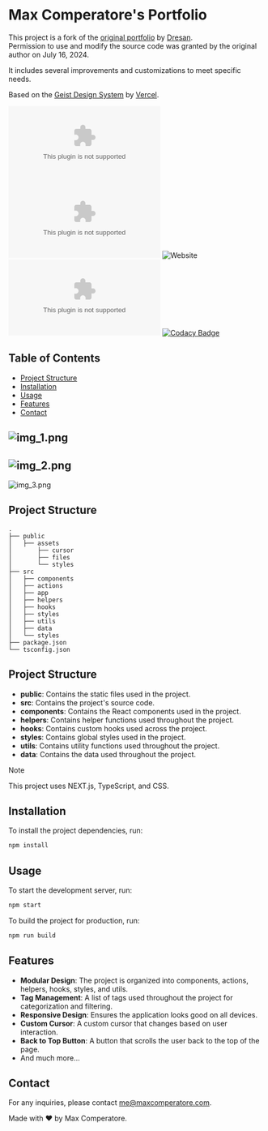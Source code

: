 # Max Comperatore's Portfolio

This project is a fork of the [original portfolio](https://github.com/dresandev/dresan.dev) by [Dresan](https://dresan.dev).  
Permission to use and modify the source code was granted by the original author on July 16, 2024.

It includes several improvements and customizations to meet specific needs.

Based on the [Geist Design System](https://vercel.com/geist/introduction) by [Vercel](https://vercel.com).

![GitHub repo size](https://img.shields.io/github/repo-size/pyoneerC/maxcomperatore.com)
![Libraries.io dependency status for GitHub repo](https://img.shields.io/librariesio/github/pyoneerc/maxcomperatore.com)
![Website](https://img.shields.io/website?url=https%3A%2F%2Fmaxcomperatore.com)
![CodeFactor Grade](https://img.shields.io/codefactor/grade/github/pyoneerc/maxcomperatore.com)
[![Codacy Badge](https://app.codacy.com/project/badge/Grade/3dddd0ee9efc48beb98129c150a57a85)](https://app.codacy.com/gh/pyoneerC/maxcomperatore.com/dashboard?utm_source=gh&utm_medium=referral&utm_content=&utm_campaign=Badge_grade)

## Table of Contents

- [Project Structure](#project-structure)
- [Installation](#installation)
- [Usage](#usage)
- [Features](#features)
- [Contact](#contact)

![img_1.png](public/assets/images/mobile.png)
---
![img_2.png](public/assets/images/mac.png)
---
![img_3.png](public/assets/images/ipad.png)

## Project Structure

```
.
├── public
│   ├── assets
│       ├── cursor
│       ├── files
│       └── styles
├── src
│   ├── components
│   ├── actions
│   ├── app
│   ├── helpers
│   ├── hooks
│   ├── styles
│   ├── utils
│   ├── data
│   └── styles
├── package.json
└── tsconfig.json
```

## Project Structure

- **public**: Contains the static files used in the project.
- **src**: Contains the project's source code.
- **components**: Contains the React components used in the project.
- **helpers**: Contains helper functions used throughout the project.
- **hooks**: Contains custom hooks used across the project.
- **styles**: Contains global styles used in the project.
- **utils**: Contains utility functions used throughout the project.
- **data**: Contains the data used throughout the project.

> [!NOTE]
> This project uses NEXT.js, TypeScript, and CSS.

## Installation

To install the project dependencies, run:

```bash
npm install
```

## Usage

To start the development server, run:

```bash
npm start
```

To build the project for production, run:

```bash
npm run build
```

## Features

- **Modular Design**: The project is organized into components, actions, helpers, hooks, styles, and utils.
- **Tag Management**: A list of tags used throughout the project for categorization and filtering.
- **Responsive Design**: Ensures the application looks good on all devices.
- **Custom Cursor**: A custom cursor that changes based on user interaction.
- **Back to Top Button**: A button that scrolls the user back to the top of the page.
- And much more...

## Contact

For any inquiries, please contact [me@maxcomperatore.com](mailto:me@maxcomperatore.com).

Made with ❤️ by Max Comperatore.